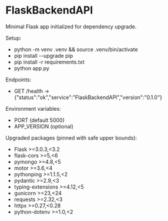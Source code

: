 # FlaskBackendAPI

Minimal Flask app initialized for dependency upgrade.

Setup:
- python -m venv .venv && source .venv/bin/activate
- pip install --upgrade pip
- pip install -r requirements.txt
- python app.py

Endpoints:
- GET /health -> {"status":"ok","service":"FlaskBackendAPI","version":"0.1.0"}

Environment variables:
- PORT (default 5000)
- APP_VERSION (optional)

Upgraded packages (pinned with safe upper bounds):
- Flask >=3.0.3,<3.2
- flask-cors >=5,<6
- pymongo >=4.8,<5
- motor >=3.6,<4
- pythonping >=1.1.5,<2
- pydantic >=2.9,<3
- typing-extensions >=4.12,<5
- gunicorn >=23,<24
- requests >=2.32,<3
- httpx >=0.27,<0.28
- python-dotenv >=1.0,<2
